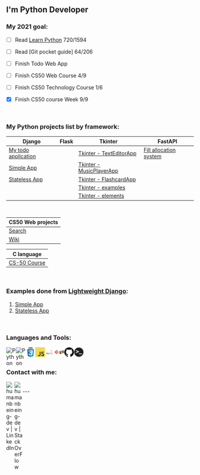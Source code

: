 ## I'm Python Developer

### My 2021 goal: <br />
<!-- Tasks to do -->
* [ ] Read [Learn Python](https://www.goodreads.com/book/show/80435.Learning_Python) 720/1594
* [ ] Read [Git pocket guide] 64/206
* [ ] Finish Todo Web App
* [ ] Finish CS50 Web Course 4/9
* [ ] Finish CS50 Technology Course 1/6

* [X] Finish CS50 course Week 9/9


<br />

### My Python projects list by framework: <br />
<!-- Tasks to do
1. [Django - My todo application](https://github.com/humanbeing-dev/MyTodo_App)
1. [Tkinter - TextEditorApp](https://github.com/humanbeing-dev/text-editor)
1. [Tkinter - FlashcardApp](https://github.com/humanbeing-dev/FlashcardApp)
1. [Tkinter - MusicPlayerApp](https://github.com/humanbeing-dev/mp3-player)
1. [Tkinter - examples](https://github.com/humanbeing-dev/tkinter_examples)
1. [Tkinter - elements](https://github.com/humanbeing-dev/tkinter_elements)
1. [Corey Schafer Python examples](https://github.com/humanbeing-dev/CSchafer-tutorial)
1. [Connect Four](https://github.com/humanbeing-dev/ConnectFour)
 -->
| Django                                                              | Flask | Tkinter                                                                  | FastAPI                                                                               |
|---------------------------------------------------------------------|-------|--------------------------------------------------------------------------|------------
| [My todo application](https://github.com/humanbeing-dev/MyTodo_App) |       | [Tkinter - TextEditorApp](https://github.com/humanbeing-dev/text-editor) | [Fill allocation system](https://github.com/hbd-fastapi/fill_allocation_system) |
| [Simple App](https://github.com/humanbeing-dev/LD01-SimpleApp)      |       | [Tkinter - MusicPlayerApp](https://github.com/humanbeing-dev/mp3-player) |                                                                                       |
| [Stateless App](https://github.com/humanbeing-dev/LD02-Stateless)   |       | [Tkinter - FlashcardApp](https://github.com/humanbeing-dev/FlashcardApp) |                                                                                       |
|                                                                     |       | [Tkinter - examples](https://github.com/humanbeing-dev/tkinter_examples) |                                                                                       |
|                                                                     |       | [Tkinter - elements](https://github.com/humanbeing-dev/tkinter_elements) |                                                                                       |
<br />
<!-- ### My Python projects list by book/tutorial: <br />
| Learn Python |
|--------------|
| 
-->

| CS50 Web projects                                          |
|------------------------------------------------------------|
| [Search](https://github.com/humanbeing-dev/cs50w-0-search) |
| [Wiki](https://github.com/humanbeing-dev/cs50w-1-wiki)     |


| C language                                                        |
|-------------------------------------------------------------------|
| [CS-50 Course](https://github.com/humanbeing-dev/cs50-c-examples) |
<br />


### Examples done from [Lightweight Django](https://www.oreilly.com/library/view/lightweight-django/9781491946275/): <br />
<!-- Tasks to do -->
1. [Simple App](https://github.com/humanbeing-dev/LD01-SimpleApp)
1. [Stateless App](https://github.com/humanbeing-dev/LD02-Stateless)

<br />

### Languages and Tools:
<img align="left" alt="Python" width="26px" src="https://upload.wikimedia.org/wikipedia/commons/a/a1/PyCharm_Logo.svg" />
<img align="left" alt="Python" width="26px" src="https://newhorizons.com.sg/wp-content/uploads/2019/04/python.png" />
<img align="left" alt="CSS3" width="26px" src="https://raw.githubusercontent.com/github/explore/80688e429a7d4ef2fca1e82350fe8e3517d3494d/topics/css/css.png" />
<img align="left" alt="JavaScript" width="26px" src="https://raw.githubusercontent.com/github/explore/80688e429a7d4ef2fca1e82350fe8e3517d3494d/topics/javascript/javascript.png" />
<img align="left" alt="MySQL" width="26px" src="https://raw.githubusercontent.com/github/explore/80688e429a7d4ef2fca1e82350fe8e3517d3494d/topics/mysql/mysql.png" />
<img align="left" alt="Git" width="26px" src="https://raw.githubusercontent.com/github/explore/80688e429a7d4ef2fca1e82350fe8e3517d3494d/topics/git/git.png" />
<img align="left" alt="GitHub" width="26px" src="https://raw.githubusercontent.com/github/explore/78df643247d429f6cc873026c0622819ad797942/topics/github/github.png" />
<img align="left" alt="Terminal" width="26px" src="https://raw.githubusercontent.com/github/explore/80688e429a7d4ef2fca1e82350fe8e3517d3494d/topics/terminal/terminal.png" />

<br />
<br />

### Contact with me:
[<img align="left" alt="humanbeing-dev | LinkedIn" width="22px" src="https://cdn.jsdelivr.net/npm/simple-icons@v3/icons/linkedin.svg" />][linkedin]
[<img align="left" alt="humanbeing-dev | StackOverFlow" width="22px" src="https://user-images.githubusercontent.com/54375820/236453797-706ebe4c-5df1-49b6-b90c-8b97a99bf66d.png" />][stackoverflow]


[linkedin]: https://linkedin.com/in/maciej-sitowski/
[stackoverflow]: https://stackoverflow.com/users/12099563/humanbeing

<br />
---
<br />


